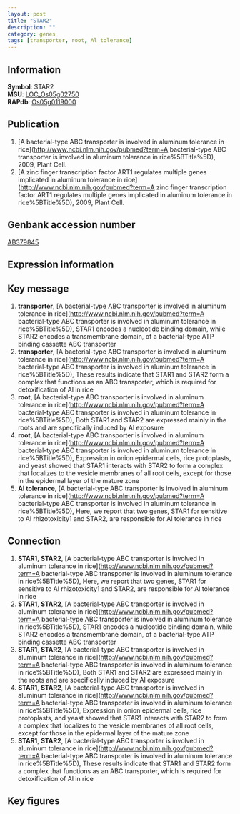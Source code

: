 ```yaml
---
layout: post
title: "STAR2"
description: ""
category: genes
tags: [transporter, root, Al tolerance]
---
```


## Information
__Symbol__: STAR2  
__MSU__: [LOC_Os05g02750](http://rice.plantbiology.msu.edu/cgi-bin/ORF_infopage.cgi?orf=LOC_Os05g02750)  
__RAPdb__: [Os05g0119000](http://rapdb.dna.affrc.go.jp/viewer/gbrowse_details/irgsp1?name=Os05g0119000)  

## Publication
1. [A bacterial-type ABC transporter is involved in aluminum tolerance in rice](http://www.ncbi.nlm.nih.gov/pubmed?term=A bacterial-type ABC transporter is involved in aluminum tolerance in rice%5BTitle%5D), 2009, Plant Cell.
2. [A zinc finger transcription factor ART1 regulates multiple genes implicated in aluminum tolerance in rice](http://www.ncbi.nlm.nih.gov/pubmed?term=A zinc finger transcription factor ART1 regulates multiple genes implicated in aluminum tolerance in rice%5BTitle%5D), 2009, Plant Cell.

## Genbank accession number
[AB379845](http://www.ncbi.nlm.nih.gov/nuccore/AB379845)  

## Expression information

## Key message
1. __transporter__, [A bacterial-type ABC transporter is involved in aluminum tolerance in rice](http://www.ncbi.nlm.nih.gov/pubmed?term=A bacterial-type ABC transporter is involved in aluminum tolerance in rice%5BTitle%5D),  STAR1 encodes a nucleotide binding domain, while STAR2 encodes a transmembrane domain, of a bacterial-type ATP binding cassette ABC transporter
2. __transporter__, [A bacterial-type ABC transporter is involved in aluminum tolerance in rice](http://www.ncbi.nlm.nih.gov/pubmed?term=A bacterial-type ABC transporter is involved in aluminum tolerance in rice%5BTitle%5D),  These results indicate that STAR1 and STAR2 form a complex that functions as an ABC transporter, which is required for detoxification of Al in rice
3. __root__, [A bacterial-type ABC transporter is involved in aluminum tolerance in rice](http://www.ncbi.nlm.nih.gov/pubmed?term=A bacterial-type ABC transporter is involved in aluminum tolerance in rice%5BTitle%5D),  Both STAR1 and STAR2 are expressed mainly in the roots and are specifically induced by Al exposure
4. __root__, [A bacterial-type ABC transporter is involved in aluminum tolerance in rice](http://www.ncbi.nlm.nih.gov/pubmed?term=A bacterial-type ABC transporter is involved in aluminum tolerance in rice%5BTitle%5D),  Expression in onion epidermal cells, rice protoplasts, and yeast showed that STAR1 interacts with STAR2 to form a complex that localizes to the vesicle membranes of all root cells, except for those in the epidermal layer of the mature zone
5. __Al tolerance__, [A bacterial-type ABC transporter is involved in aluminum tolerance in rice](http://www.ncbi.nlm.nih.gov/pubmed?term=A bacterial-type ABC transporter is involved in aluminum tolerance in rice%5BTitle%5D),  Here, we report that two genes, STAR1 for sensitive to Al rhizotoxicity1 and STAR2, are responsible for Al tolerance in rice

## Connection
1. __STAR1__, __STAR2__, [A bacterial-type ABC transporter is involved in aluminum tolerance in rice](http://www.ncbi.nlm.nih.gov/pubmed?term=A bacterial-type ABC transporter is involved in aluminum tolerance in rice%5BTitle%5D),  Here, we report that two genes, STAR1 for sensitive to Al rhizotoxicity1 and STAR2, are responsible for Al tolerance in rice
2. __STAR1__, __STAR2__, [A bacterial-type ABC transporter is involved in aluminum tolerance in rice](http://www.ncbi.nlm.nih.gov/pubmed?term=A bacterial-type ABC transporter is involved in aluminum tolerance in rice%5BTitle%5D),  STAR1 encodes a nucleotide binding domain, while STAR2 encodes a transmembrane domain, of a bacterial-type ATP binding cassette ABC transporter
3. __STAR1__, __STAR2__, [A bacterial-type ABC transporter is involved in aluminum tolerance in rice](http://www.ncbi.nlm.nih.gov/pubmed?term=A bacterial-type ABC transporter is involved in aluminum tolerance in rice%5BTitle%5D),  Both STAR1 and STAR2 are expressed mainly in the roots and are specifically induced by Al exposure
4. __STAR1__, __STAR2__, [A bacterial-type ABC transporter is involved in aluminum tolerance in rice](http://www.ncbi.nlm.nih.gov/pubmed?term=A bacterial-type ABC transporter is involved in aluminum tolerance in rice%5BTitle%5D),  Expression in onion epidermal cells, rice protoplasts, and yeast showed that STAR1 interacts with STAR2 to form a complex that localizes to the vesicle membranes of all root cells, except for those in the epidermal layer of the mature zone
5. __STAR1__, __STAR2__, [A bacterial-type ABC transporter is involved in aluminum tolerance in rice](http://www.ncbi.nlm.nih.gov/pubmed?term=A bacterial-type ABC transporter is involved in aluminum tolerance in rice%5BTitle%5D),  These results indicate that STAR1 and STAR2 form a complex that functions as an ABC transporter, which is required for detoxification of Al in rice

## Key figures


